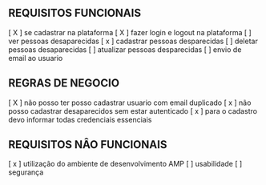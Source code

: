 ## REQUISITOS FUNCIONAIS

[ X ] se cadastrar na plataforma
[ X ] fazer login e logout na plataforma
[ ] ver pessoas desaparecidas
[ x ] cadastrar pessoas desparecidas
[ ] deletar pessoas desaparecidas
[ ] atualizar pessoas desparecidas
[ ] envio de email ao usuario

## REGRAS DE NEGOCIO

[ X ] não posso ter posso cadastrar usuario com email duplicado
[ x ] não posso cadastrar desaparecidos sem estar autenticado
[ x ] para o cadastro devo informar todas credenciais essenciais

## REQUISITOS NÂO FUNCIONAIS 

[ x ] utilização do ambiente de desenvolvimento AMP
[ ] usabilidade
[ ] segurança